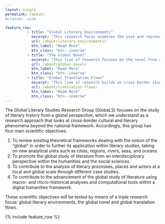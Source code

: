 ```yaml
---
layout: single
permalink: /about/
#classes: wide

feature_row:
          - title: "Global Literary Environments"
            excerpt: "This research focus examines the uses and representations of global environments in literature and film, and uses those under-examined spaces as the keys to examining the contradictions and ambivalences produced by spaces that are defined as international, and therefore paradigmatically “global”."
            url: /about/literary-environments/
            btn_label: "Read More"
            btn_class: "btn--inverse"
          - title: "The Global Novel"
            excerpt: "This line of research focuses on the novel from a global perspective. Aiming at a global history of the genre through the study of crucial transnational literary periods and spaces, the goal is to investigate the emergence and transformations of the modern and contemporary novel in its articulations across Europe and the world."
            url: /about/global-novel/
            btn_label: "Read More"
            btn_class: "btn--inverse"
          - title: "Global Translation Flows"
            excerpt: "This line of research builds on cross-border studies and their criticism of a nation-centred research lens and focuses on dealing with circulation, mediations and mediators related to global literary translation flows and their transnational agents and agencies (translators, publishers, literary agents, institutions and book fairs)."
            url: /about/translation-flows/
            btn_label: "Read More"
            btn_class: "btn--inverse"
---
```


The Global Literary Studies Research Group (GlobaLS) focuses on the study of literary history from a global perspective, which we understand as a research approach that looks at cross-border cultural and literary phenomena beyond the national framework. Accordingly, this group has four main scientific objectives:

1. To review existing theoretical frameworks dealing with the notion of the “global” in order to further its application within literary studies, taking on new analytical units such as cities, regions, rivers, seas, and oceans.
2. To promote the global study of literature from an interdisciplinary perspective within the humanities and the social sciences.
3. To contribute to the analysis of literary processes, places and actors at a local and global scale through different case studies.
4. To contribute to the advancement of the global study of literature using macro- and micro-historical analyses and computational tools within a digital humanities framework.

These scientific objectives will be tested by means of a triple research focus: global literary environments, the global novel and global translation flows.

{% include feature_row %}
